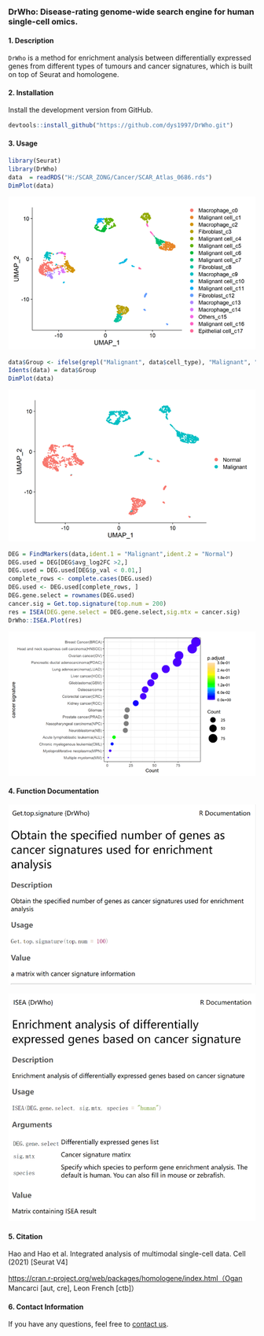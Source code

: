 ### DrWho: Disease-rating genome-wide search engine for human single-cell omics. 

#### 1. Description

`DrWho` is a method for enrichment analysis between differentially expressed genes from different types of tumours and cancer signatures, which is built on top of Seurat and homologene.

#### 2. Installation

Install the development version from GitHub.

```R
devtools::install_github("https://github.com/dys1997/DrWho.git")
```

#### 3. Usage

```R
library(Seurat)
library(DrWho)
data  = readRDS("H:/SCAR_ZONG/Cancer/SCAR_Atlas_0686.rds")
DimPlot(data)
```

![Picture1](pic\Picture1.png)

```R
data$Group <- ifelse(grepl("Malignant", data$cell_type), "Malignant", "Normal")
Idents(data) = data$Group
DimPlot(data)
```

![Picture2](pic\Picture2.png)

```r
DEG = FindMarkers(data,ident.1 = "Malignant",ident.2 = "Normal")
DEG.used = DEG[DEG$avg_log2FC >2,]
DEG.used = DEG.used[DEG$p_val < 0.01,]
complete_rows <- complete.cases(DEG.used)
DEG.used <- DEG.used[complete_rows, ]
DEG.gene.select = rownames(DEG.used)
cancer.sig = Get.top.signature(top.num = 200)
res = ISEA(DEG.gene.select = DEG.gene.select,sig.mtx = cancer.sig)
DrWho::ISEA.Plot(res)
```

![Picture3](pic\Picture3.png)

#### 4. Function Documentation

![Picture4](pic\Picture4.png)

![Picture4](pic\Picture5.png)

#### 5. Citation

Hao and Hao et al. Integrated analysis of multimodal single-cell data. Cell (2021) [Seurat V4]

https://cran.r-project.org/web/packages/homologene/index.html（Ogan Mancarci [aut, cre], Leon French [ctb]）

#### 6. Contact Information

If you have any questions, feel free to [contact us](https://github.com/dys1997/DrWho?tab=readme-ov-file).

